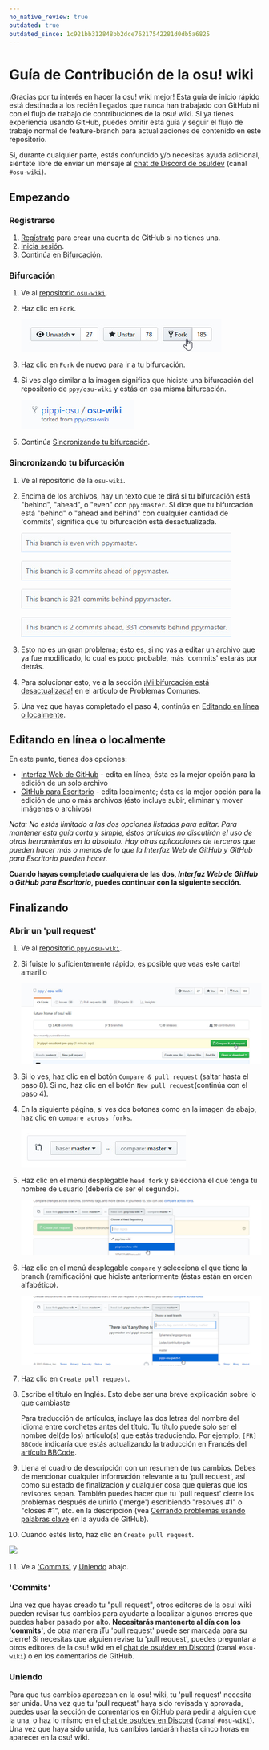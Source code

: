 ```yaml
---
no_native_review: true
outdated: true
outdated_since: 1c921bb312848bb2dce76217542281d0db5a6825
---
```


# Guía de Contribución de la osu! wiki

¡Gracias por tu interés en hacer la osu! wiki mejor! Esta guía de inicio rápido está destinada a los recién llegados que nunca han trabajado con GitHub ni con el flujo de trabajo de contribuciones de la osu! wiki. Si ya tienes experiencia usando GitHub, puedes omitir esta guía y seguir el flujo de trabajo normal de feature-branch para actualizaciones de contenido en este repositorio.

Si, durante cualquier parte, estás confundido y/o necesitas ayuda adicional, siéntete libre de enviar un mensaje al [chat de Discord de osu!dev](https://discord.gg/ppy) (canal `#osu-wiki`).

## Empezando

### Registrarse

1. [Regístrate](https://github.com/join) para crear una cuenta de GitHub si no tienes una.
2. [Inicia sesión](https://github.com/login).
3. Continúa en [Bifurcación](#bifurcación).

### Bifurcación

1. Ve al [repositorio `osu-wiki`](https://github.com/ppy/osu-wiki).

2. Haz clic en `Fork`.

   ![](img/fork.jpg)

3. Haz clic en `Fork` de nuevo para ir a tu bifurcación.

4. Si ves algo similar a la imagen significa que hiciste una bifurcación del repositorio de `ppy/osu-wiki` y estás en esa misma bifurcación.

   ![](img/forked.jpg)

5. Continúa [Sincronizando tu bifurcación](#sincronizando-tu-bifurcación).

### Sincronizando tu bifurcación

1. Ve al repositorio de la `osu-wiki`.

2. Encima de los archivos, hay un texto que te dirá si tu bifurcación está "behind", "ahead", o "even" con `ppy:master`. Si dice que tu bifurcación está "behind" o "ahead and behind" con cualquier cantidad de 'commits', significa que tu bifurcación está desactualizada.

   ![](img/fork-even.jpg "OK \(Sin 'commits' y actualizado\)")

   ![](img/fork-ahead.jpg "OK \(Éstos son tus 'commits'\)")

   ![](img/fork-behind.jpg "Potencialmente mal \(Tu bifurcación está desactualizada\)")

   ![](img/fork-ahead-behind.jpg "Potencialmente mal \(Tu bifurcación está desactualizada con tus 'commits'\)")

3. Esto no es un gran problema; ésto es, si no vas a editar un archivo que ya fue modificado, lo cual es poco probable, más 'commits' estarás por detrás.

4. Para solucionar esto, ve a la sección [¡Mi bifurcación está desactualizada!](/wiki/osu!_wiki/Contribution_guide/Best_practices#my-branch-is-out-of-date!) en el artículo de Problemas Comunes.

5. Una vez que hayas completado el paso 4, continúa en [Editando en línea o localmente](#editando-en-línea-o-localmente).

## Editando en línea o localmente

En este punto, tienes dos opciones:

- [Interfaz Web de GitHub](/wiki/osu!_wiki/Contribution_guide/GitHub_Web_Interface) - edita en línea; ésta es la mejor opción para la edición de un solo archivo
- [GitHub para Escritorio](/wiki/osu!_wiki/Contribution_guide/GitHub_Desktop) - edita localmente; ésta es la mejor opción para la edición de uno o más archivos (ésto incluye subir, eliminar y mover imágenes o archivos)

*Nota: No estás limitado a las dos opciones listadas para editar. Para mantener esta guía corta y simple, éstos artículos no discutirán el uso de otras herramientas en lo absoluto. Hay otras aplicaciones de terceros que pueden hacer más o menos de lo que la Interfaz Web de GitHub y GitHub para Escritorio pueden hacer.*

**Cuando hayas completado cualquiera de las dos, *Interfaz Web de GitHub* o *GitHub para Escritorio*, puedes continuar con la siguiente sección.**

## Finalizando

### Abrir un 'pull request'

1. Ve al [repositorio `ppy/osu-wiki`](https://github.com/ppy/osu-wiki).

2. Si fuiste lo suficientemente rápido, es posible que veas este cartel amarillo

   ![](img/github-recent.jpg)

3. Si lo ves, haz clic en el botón `Compare & pull request` (saltar hasta el paso 8). Si no, haz clic en el botón `New pull request`(continúa con el paso 4).

4. En la siguiente página, si ves dos botones como en la imagen de abajo, haz clic en `compare across forks`.

   ![](img/compare-across-forks-no.jpg "No está bien.")

5. Haz clic en el menú desplegable `head fork` y selecciona el que tenga tu nombre de usuario (debería de ser el segundo).

   ![](img/head-fork.jpg)

6. Haz clic en el menú desplegable `compare` y selecciona el que tiene la branch (ramificación) que hiciste anteriormente (éstas están en orden alfabético).

   ![](img/compare-branch.jpg)

7. Haz clic en `Create pull request`.

8. Escribe el título en Inglés. Esto debe ser una breve explicación sobre lo que cambiaste

   Para traducción de artículos, incluye las dos letras del nombre del idioma entre corchetes antes del título. Tu título puede solo ser el nombre del(de los) artículo(s) que estás traduciendo. Por ejemplo, `[FR] BBCode` indicaría que estás actualizando la traducción en Francés del [artículo BBCode](/wiki/BBCode).

9. Llena el cuadro de descripción con un resumen de tus cambios. Debes de mencionar cualquier información relevante a tu 'pull request', así como su estado de finalización y cualquier cosa que quieras que los revisores sepan. También puedes hacer que tu 'pull request' cierre los problemas después de unirlo ('merge') escribiendo "resolves #1" o "closes #1", etc. en la descripción (vea [Cerrando problemas usando palabras clave](https://help.github.com/articles/closing-issues-using-keywords/) en la ayuda de GitHub).

10. Cuando estés listo, haz clic en `Create pull request`.

   ![](img/new-pull-request.jpg)

11. Ve a ['Commits'](#'commits') y [Uniendo](#uniendo) abajo.

### 'Commits'

Una vez que hayas creado tu "pull request", otros editores de la osu! wiki pueden revisar tus cambios para ayudarte a localizar algunos errores que puedes haber pasado por alto. **Necesitarás mantenerte al día con los 'commits'**, de otra manera ¡Tu 'pull request' puede ser marcada para su cierre! Si necesitas que alguien revise tu 'pull request', puedes preguntar a otros editores de la osu! wiki en el [chat de osu!dev en Discord](https://discord.gg/ppy) (canal `#osu-wiki`) o en los comentarios de GitHub.

### Uniendo

Para que tus cambios aparezcan en la osu! wiki, tu 'pull request' necesita ser unida. Una vez que tu 'pull request' haya sido revisada y aprovada, puedes usar la sección de comentarios en GitHub para pedir a alguien que la una, o haz lo mismo en el [chat de osu!dev en Discord](https://discord.gg/ppy) (canal `#osu-wiki`). Una vez que haya sido unida, tus cambios tardarán hasta cinco horas en aparecer en la osu! wiki.
